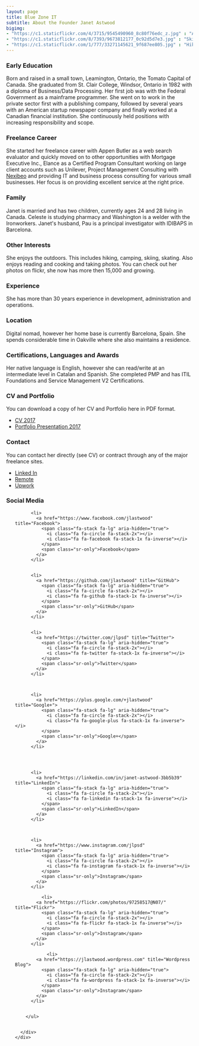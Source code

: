 ```yaml
---
layout: page
title: Blue Zone IT
subtitle: About the Founder Janet Astwood
bigimg:
- "https://c1.staticflickr.com/4/3715/9545490960_8c80f76edc_z.jpg" : "At Work, Southam, Inc. Toronto, 1996"
- "https://c1.staticflickr.com/8/7393/9673812177_0c92d5d7e3.jpg" : "Skiing, Banff National Park, Banff, Alberta, 1998"
- "https://c1.staticflickr.com/1/777/33271145621_9f687ee805.jpg" : "Hiking, Monterrat, Spain, 2016"
---
```


### Early Education

Born and raised in a small town, Leamington, Ontario, the Tomato Capital of Canada.  She graduated from St. Clair College, Windsor, Ontario in 1982 with a diploma of Business/Data Processing. Her first job was with the Federal Government as a mainframe programmer.  She went on to work in the private sector first with a publishing company, followed by several years with an American startup newspaper company and finally worked at a Canadian financial institution.  She continuously held positions with increasing responsibility and scope.

### Freelance Career

She started her freelance career with Appen Butler as a web search evaluator and quickly moved on to other opportunities with  Mortgage Executive Inc., Elance as a Certified Program Consultant working on large client accounts such as Unilever, Project Management Consulting with [Nexibeo](https://nexibeo.com) and providing IT and business process consulting for various small businesses.   Her focus is on providing excellent service at the right price.   

### Family

Janet is married and has two children, currently ages 24 and 28 living in Canada.  Celeste is studying pharmacy
and Washington is a welder with the Ironworkers.  Janet's husband, Pau is a principal investigator with IDIBAPS in Barcelona.

### Other Interests

She enjoys the outdoors. This includes hiking, camping, skiing, skating.   Also enjoys reading and cooking and taking photos. You can check out her photos on flickr, she now has more then 15,000 and growing.  

### Experience

She has more than 30 years experience in development, administration and operations. 

### Location

Digital nomad, however her home base is currently Barcelona, Spain.  She spends considerable time in Oakville
where she also maintains a residence. 

### Certifications, Languages and Awards

Her native language is English, however she can read/write at an intermediate level in Catalan and Spanish.  She completed PMP and has ITIL Foundations and Service Management V2 Certifications.   

### CV and Portfolio

You can download a copy of her CV and Portfolio here in PDF format.  

- [CV 2017](/pdf/JA-CV2017.pdf/)
- [Portfolio Presentation 2017](/pdf/JA-portfolioversion2017.pdf/)

### Contact

You can contact her directly (see CV) or contract through any of the major freelance sites. 

- [Linked In](https://www.linkedin.com/in/janet-astwood-3bb5b39/)
- [Remote ](https://remote.com/janet-astwood) 
- [Upwork ](https://www.upwork.com/freelancers/~014b27088d2e859ce3)

### Social Media 

<div class="container beautiful-jekyll-footer">
    <div class="row">
      <div class="col-lg-8 col-lg-offset-1 col-md-10 col-md-offset-1">
        <ul class="list-inline text-center footer-links">
           
          <li>
            <a href="https://www.facebook.com/jlastwood" title="Facebook">
              <span class="fa-stack fa-lg" aria-hidden="true">
                <i class="fa fa-circle fa-stack-2x"></i>
                <i class="fa fa-facebook fa-stack-1x fa-inverse"></i>
              </span>
              <span class="sr-only">Facebook</span>
            </a>
          </li>
          
          
          <li>
            <a href="https://github.com/jlastwood" title="GitHub">
              <span class="fa-stack fa-lg" aria-hidden="true">
                <i class="fa fa-circle fa-stack-2x"></i>
                <i class="fa fa-github fa-stack-1x fa-inverse"></i>
              </span>
              <span class="sr-only">GitHub</span>
            </a>
          </li>
          
		  
          <li>
            <a href="https://twitter.com/jlpsd" title="Twitter">
              <span class="fa-stack fa-lg" aria-hidden="true">
                <i class="fa fa-circle fa-stack-2x"></i>
                <i class="fa fa-twitter fa-stack-1x fa-inverse"></i>
              </span>
              <span class="sr-only">Twitter</span>
            </a>
          </li>
          
	  
      
          <li>
            <a href="https://plus.google.com/+jlastwood" title="Google+">
              <span class="fa-stack fa-lg" aria-hidden="true">
                <i class="fa fa-circle fa-stack-2x"></i>
                <i class="fa fa-google-plus fa-stack-1x fa-inverse"></i>
              </span>
              <span class="sr-only">Google+</span>
            </a>
          </li>
          
		 
          
		  
          <li>
            <a href="https://linkedin.com/in/janet-astwood-3bb5b39" title="LinkedIn">
              <span class="fa-stack fa-lg" aria-hidden="true">
                <i class="fa fa-circle fa-stack-2x"></i>
                <i class="fa fa-linkedin fa-stack-1x fa-inverse"></i>
              </span>
              <span class="sr-only">LinkedIn</span>
            </a>
          </li>
          
		  

          <li>
            <a href="https://www.instagram.com/jlpsd" title="Instagram">
              <span class="fa-stack fa-lg" aria-hidden="true">
                <i class="fa fa-circle fa-stack-2x"></i>
                <i class="fa fa-instagram fa-stack-1x fa-inverse"></i>
              </span>
              <span class="sr-only">Instagram</span>
            </a>
          </li>
               
              <li>
            <a href="https://flickr.com/photos/97258517@N07/" title="Flickr">
              <span class="fa-stack fa-lg" aria-hidden="true">
                <i class="fa fa-circle fa-stack-2x"></i>
                <i class="fa fa-flickr fa-stack-1x fa-inverse"></i>
              </span>
              <span class="sr-only">Instagram</span>
            </a>
          </li>
               
	            <li>
            <a href="https://jlastwood.wordpress.com" title="Wordpress Blog">
              <span class="fa-stack fa-lg" aria-hidden="true">
                <i class="fa fa-circle fa-stack-2x"></i>
                <i class="fa fa-wordpress fa-stack-1x fa-inverse"></i>
              </span>
              <span class="sr-only">Instagram</span>
            </a>
          </li>
               	  
    
        </ul>


      </div>
    </div>
  </div>
